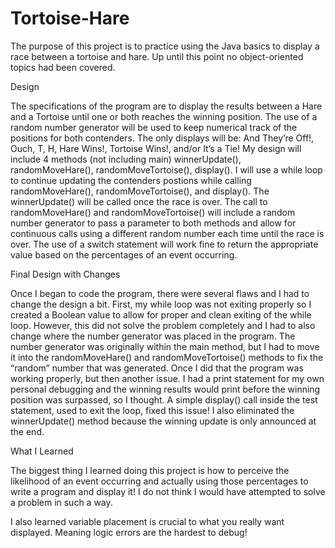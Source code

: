# Tortoise-Hare

The purpose of this project is to practice using the Java basics to display a race between a tortoise and hare. Up until this point no object-oriented topics had been covered.

Design

The specifications of the program are to display the results between a Hare and a Tortoise until one or both reaches the winning position.  The use of a random number generator will be used to keep numerical track of the positions for both contenders. The only displays will be: And They’re Off!, Ouch, T, H, Hare Wins!, Tortoise Wins!, and/or It’s a Tie! My design will include 4 methods (not including main) winnerUpdate(), randomMoveHare(), randomMoveTortoise(), display(). I will use a while loop to continue updating the contenders postions while calling randomMoveHare(), randomMoveTortoise(), and display(). The winnerUpdate() will be called once the race is over. The call to randomMoveHare() and randomMoveTortoise() will include a random number generator to pass a parameter to both methods and allow for continuous calls using a different random number each time until the race is over. The use of a switch statement will work fine to return the appropriate value based on the percentages of an event occurring.

Final Design with Changes

Once I began to code the program, there were several flaws and I had to change the design a bit. First, my while loop was not exiting properly so I created a Boolean value to allow for proper and clean exiting of the while loop. However, this did not solve the problem completely and I had to also change where the number generator was placed in the program. The number generator was originally within the main method, but I had to move it into the randomMoveHare() and randomMoveTortoise() methods to fix the “random” number that was generated. Once I did that the program was working properly, but then another issue. I had a print statement for my own personal debugging and the winning results would print before the winning position was surpassed, so I thought. A simple display() call inside the test statement, used to exit the loop, fixed this issue! I also eliminated the winnerUpdate() method because the winning update is only announced at the end.

What I Learned

The biggest thing I learned doing this project is how to perceive the likelihood of an event occurring and actually using those percentages to write a program and display it! I do not think I would have attempted to solve a problem in such a way.

I also learned variable placement is crucial to what you really want displayed. Meaning logic errors are the hardest to debug!
